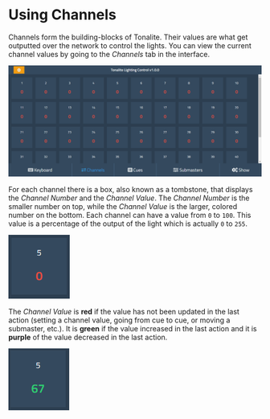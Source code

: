 # Using Channels

Channels form the building-blocks of Tonalite. Their values are what get outputted over the network to control the lights. You can view the current channel values by going to the *Channels* tab in the interface.

![Channels UI tab](../images/channels.png)

For each channel there is a box, also known as a tombstone, that displays the *Channel Number* and the *Channel Value*. The *Channel Number* is the smaller number on top, while the *Channel Value* is the larger, colored number on the bottom. Each channel can have a value from `0` to `100`. This value is a percentage of the output of the light which is actually `0` to `255`. 

![Channel tombstone](../images/channel_tombstone.png)

The *Channel Value* is **red** if the value has not been updated in the last action (setting a channel value, going from cue to cue, or moving a submaster, etc.). It is **green** if the value increased in the last action and it is **purple** of the value decreased in the last action.

![Channel tombstone changed](../images/channel_tombstone_increased.png)
